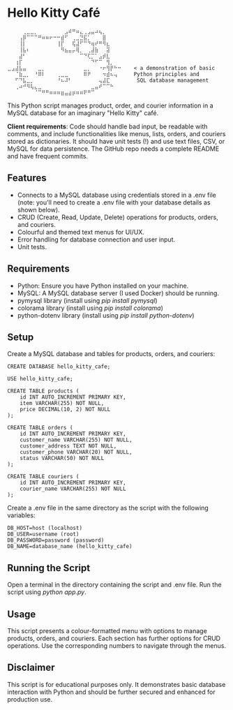 # Hello Kitty Café

```
⠀⠀⠀⠀⢀⣀⣀⡀⠀⠀⠀⠀⠀⠀⠀⣠⠾⠛⠶⣄⢀⣠⣤⠴⢦⡀⠀⠀⠀⠀
⠀⠀⠀⢠⡿⠉⠉⠉⠛⠶⠶⠖⠒⠒⣾⠋⠀⢀⣀⣙⣯⡁⠀⠀⠀⣿⠀⠀⠀⠀
⠀⠀⠀⢸⡇⠀⠀⠀⠀⠀⠀⠀⠀⢸⡏⠀⠀⢯⣼⠋⠉⠙⢶⠞⠛⠻⣆⠀⠀⠀
⠀⠀⠀⢸⣧⠆⠀⠀⠀⠀⠀⠀⠀⠀⠻⣦⣤⡤⢿⡀⠀⢀⣼⣷⠀⠀⣽⠀⠀⠀
⠀⠀⠀⣼⠃⠀⠀⠀⠀⠀⠀⠀⠀⠀⠀⠀⠀⠀⠀⠉⠙⢏⡉⠁⣠⡾⣇⠀⠀⠀
⠀⠀⢰⡏⠀⠀⠀⠀⠀⠀⠀⠀⠀⠀⠀⠀⠀⠀⠀⠀⠀⠀⠙⠋⠉⠀⢻⡀⠀⠀
⣀⣠⣼⣧⣤⠀⠀⠀⣀⡀⠀⠀⠀⠀⠀⠀⠀⠀⠀⠀⣀⡀⠀⠀⠐⠖⢻⡟⠓⠒    < a demonstration of basic 
⠀⠀⠈⣷⣀⡀⠀⠘⠿⠇⠀⠀⠀⢀⣀⣀⠀⠀⠀⠀⠿⠟⠀⠀⠀⠲⣾⠦⢤⠀    Python principles and
⠀⠀⠋⠙⣧⣀⡀⠀⠀⠀⠀⠀⠀⠘⠦⠼⠃⠀⠀⠀⠀⠀⠀⠀⢤⣼⣏⠀⠀⠀     SQL database management
⠀⠀⢀⠴⠚⠻⢧⣄⣀⠀⠀⠀⠀⠀⠀⠀⠀⠀⠀⠀⠀⠀⣀⣤⠞⠉⠉⠓⠀⠀
⠀⠀⠀⠀⠀⠀⠀⠈⠉⠛⠛⠶⠶⠶⣶⣤⣴⡶⠶⠶⠟⠛⠉⠀⠀⠀⠀⠀⠀⠀
```

This Python script manages product, order, and courier information in a MySQL database for an imaginary "Hello Kitty" café.

__Client requirements__: Code should handle bad input, be readable with comments, and include functionalities like menus, lists, orders, and couriers stored as dictionaries. It should have unit tests (!) and use text files, CSV, or MySQL for data persistence. The GitHub repo needs a complete README and have frequent commits.


## Features

- Connects to a MySQL database using credentials stored in a .env file (note: you'll need to create a .env file with your database details as shown below).
- CRUD (Create, Read, Update, Delete) operations for products, orders, and couriers.
- Colourful and themed text menus for UI/UX.
- Error handling for database connection and user input.
- Unit tests.

## Requirements

- Python: Ensure you have Python installed on your machine.
- MySQL: A MySQL database server (I used Docker) should be running.
- pymysql library (install using _pip install pymysql_)
- colorama library (install using _pip install colorama_)
- python-dotenv library (install using _pip install python-dotenv_)

## Setup

Create a MySQL database and tables for products, orders, and couriers:

```
CREATE DATABASE hello_kitty_cafe;

USE hello_kitty_cafe;

CREATE TABLE products (
    id INT AUTO_INCREMENT PRIMARY KEY,
    item VARCHAR(255) NOT NULL,
    price DECIMAL(10, 2) NOT NULL
);

CREATE TABLE orders (
    id INT AUTO_INCREMENT PRIMARY KEY,
    customer_name VARCHAR(255) NOT NULL,
    customer_address TEXT NOT NULL,
    customer_phone VARCHAR(20) NOT NULL,
    status VARCHAR(50) NOT NULL
);

CREATE TABLE couriers (
    id INT AUTO_INCREMENT PRIMARY KEY,
    courier_name VARCHAR(255) NOT NULL
);
```

Create a .env file in the same directory as the script with the following variables:

```
DB_HOST=host (localhost)
DB_USER=username (root)
DB_PASSWORD=password (password)
DB_NAME=database_name (hello_kitty_cafe)
```

## Running the Script

Open a terminal in the directory containing the script and .env file.
Run the script using _python app.py_.

## Usage

This script presents a colour-formatted menu with options to manage products, orders, and couriers. Each section has further options for CRUD operations. Use the corresponding numbers to navigate through the menus.

## Disclaimer

This script is for educational purposes only. It demonstrates basic database interaction with Python and should be further secured and enhanced for production use.
